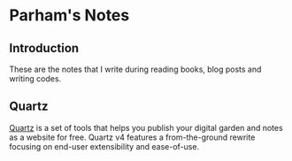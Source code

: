 # Parham's Notes

## Introduction

These are the notes that I write during reading books, blog posts and writing codes.

## Quartz

[Quartz](https://github.com/jackyzha0/quartz) is a set of tools that helps you publish your digital garden
and notes as a website for free. Quartz v4 features a from-the-ground rewrite focusing on end-user extensibility and ease-of-use.

